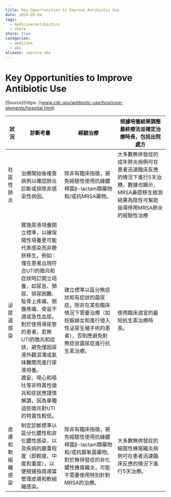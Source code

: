 ```yaml
---
title: Key Opportunities to Improve Antibiotic Use
date: 2024-09-04
tags:
  - medicine/antibiotics
  - share
share: true
categories:
  - medicine
  - abx
aliases: improve-abx
---
```

# Key Opportunities to Improve Antibiotic Use  
  
[Source](https: //www.cdc.gov/antibiotic-use/hcp/core-elements/hospital.html)  
  
| 狀況       | 診斷考量                                                                                                                                                                                              | 經驗治療                                                                         | 根據培養結果調整最終療法並確定治療時長，包括出院處方                                                  |  
| -------- | ------------------------------------------------------------------------------------------------------------------------------------------------------------------------------------------------- | ---------------------------------------------------------------------------- | --------------------------------------------------------------------------- |  
| 社區性肺炎    | 治療開始後複查病例以確認肺炎診斷或排除非感染性病因。                                                                                                                                                                        | 除非有臨床指徵，避免經驗性使用抗綠膿桿菌β-lactam類藥物和/或抗MRSA藥物。                                   | 大多數無併發症的成年肺炎病例可在患者迅速臨床反應的情況下進行5天治療。數據也顯示，MRSA鼻腔移生檢測結果為陰性可幫助指導停用MRSA肺炎的經驗性治療 |  
| 泌尿道感染    | 實施尿液培養開立標準，以確保陽性培養更可能代表感染而非膀胱移生。例如：<br>僅在患者出現符合UTI的徵兆和症狀時訂開立培養，如尿急、頻尿、排尿困難、耻骨上疼痛、側腹疼痛、骨盆不適或急性血尿。<br>對於使用導尿管的患者，若無UTI的徵兆和症狀，避免僅因尿液外觀混濁或氣味難聞而進行尿液培養。<br>譫妄、噁心和嘔吐等非特異性徵兆和症狀應謹慎解讀，因為單獨這些徵兆對UTI的特異性較低。 | 建立標準以區分無症狀和有症狀的菌尿症。除非在某些臨床情況下需要治療（如妊娠婦女和進行侵入性泌尿生殖手術的患者），否則應避免對無症狀菌尿症進行抗生素治療。 | 使用臨床適宜的最短抗生素治療時長。                                                           |  
| 皮膚和軟組織感染 | 制定診斷標準以區分化膿性和非化膿性感染，以及疾病的嚴重程度（即輕度、中度和重度），以便根據指南適當管理皮膚和軟組織感染。                                                                                                                                      | 除非有臨床指徵，避免經驗性使用抗綠膿桿菌β-lactam類藥物和/或抗厭氧菌藥物。對於無併發症的非化膿性蜂窩織炎，可能不需要使用特別針對MRSA的治療。 | 大多數無併發症的細菌性蜂窩織炎病例可在患者迅速臨床反應的情況下進行5天治療。                                      |  
